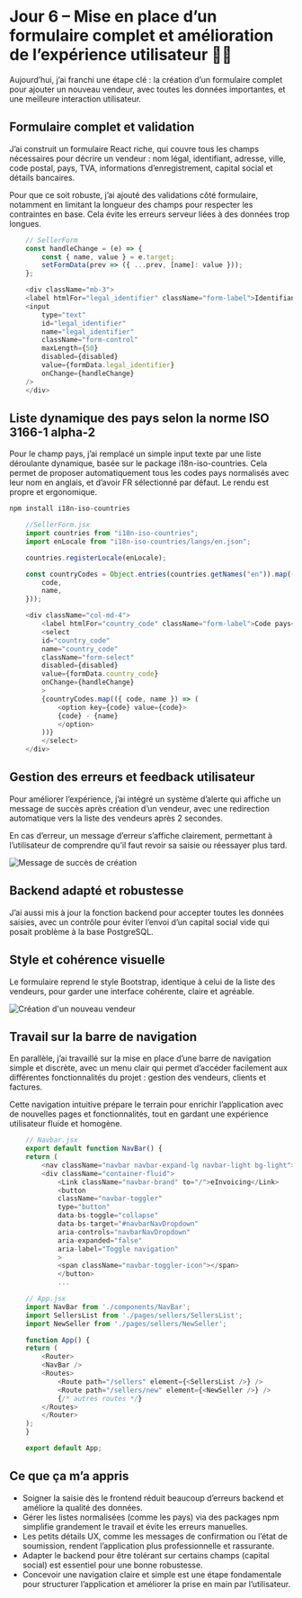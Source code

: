 # Jour 6 – Mise en place d’un formulaire complet et amélioration de l’expérience utilisateur 📝✨

Aujourd’hui, j’ai franchi une étape clé : la création d’un formulaire complet pour ajouter un nouveau vendeur, avec toutes les données importantes, et une meilleure interaction utilisateur.

## Formulaire complet et validation

J’ai construit un formulaire React riche, qui couvre tous les champs nécessaires pour décrire un vendeur : nom légal, identifiant, adresse, ville, code postal, pays, TVA, informations d’enregistrement, capital social et détails bancaires.

Pour que ce soit robuste, j’ai ajouté des validations côté formulaire, notamment en limitant la longueur des champs pour respecter les contraintes en base. Cela évite les erreurs serveur liées à des données trop longues.
```js
    // SellerForm
    const handleChange = (e) => {
        const { name, value } = e.target;
        setFormData(prev => ({ ...prev, [name]: value }));
    };

    <div className="mb-3">
    <label htmlFor="legal_identifier" className="form-label">Identifiant légal</label>
    <input
        type="text"
        id="legal_identifier"
        name="legal_identifier"
        className="form-control"
        maxLength={50}
        disabled={disabled}
        value={formData.legal_identifier}
        onChange={handleChange}
    />
    </div>
```

## Liste dynamique des pays selon la norme ISO 3166-1 alpha-2

Pour le champ pays, j’ai remplacé un simple input texte par une liste déroulante dynamique, basée sur le package i18n-iso-countries. Cela permet de proposer automatiquement tous les codes pays normalisés avec leur nom en anglais, et d’avoir FR sélectionné par défaut. Le rendu est propre et ergonomique.
```bash
npm install i18n-iso-countries
```

```js
    //SellerForm.jsx
    import countries from "i18n-iso-countries";
    import enLocale from "i18n-iso-countries/langs/en.json";

    countries.registerLocale(enLocale);

    const countryCodes = Object.entries(countries.getNames("en")).map(([code, name]) => ({
        code,
        name,
    }));

    <div className="col-md-4">
        <label htmlFor="country_code" className="form-label">Code pays</label>
        <select
        id="country_code"
        name="country_code"
        className="form-select"
        disabled={disabled}
        value={formData.country_code}
        onChange={handleChange}
        >
        {countryCodes.map(({ code, name }) => (
            <option key={code} value={code}>
            {code} - {name}
            </option>
        ))}
        </select>
    </div>    
```

## Gestion des erreurs et feedback utilisateur

Pour améliorer l’expérience, j’ai intégré un système d’alerte qui affiche un message de succès après création d’un vendeur, avec une redirection automatique vers la liste des vendeurs après 2 secondes.

En cas d’erreur, un message d’erreur s’affiche clairement, permettant à l’utilisateur de comprendre qu’il faut revoir sa saisie ou réessayer plus tard.

![Message de succès de création](images/jour6/success.png)

## Backend adapté et robustesse

J’ai aussi mis à jour la fonction backend pour accepter toutes les données saisies, avec un contrôle pour éviter l’envoi d’un capital social vide qui posait problème à la base PostgreSQL.

## Style et cohérence visuelle

Le formulaire reprend le style Bootstrap, identique à celui de la liste des vendeurs, pour garder une interface cohérente, claire et agréable.

![Création d'un nouveau vendeur](images/jour6/NewSeller.png)

## Travail sur la barre de navigation

En parallèle, j’ai travaillé sur la mise en place d’une barre de navigation simple et discrète, avec un menu clair qui permet d’accéder facilement aux différentes fonctionnalités du projet : gestion des vendeurs, clients et factures.

Cette navigation intuitive prépare le terrain pour enrichir l’application avec de nouvelles pages et fonctionnalités, tout en gardant une expérience utilisateur fluide et homogène.

```js
    // Navbar.jsx
    export default function NavBar() {
    return (
        <nav className="navbar navbar-expand-lg navbar-light bg-light">
        <div className="container-fluid">
            <Link className="navbar-brand" to="/">eInvoicing</Link>
            <button
            className="navbar-toggler"
            type="button"
            data-bs-toggle="collapse"
            data-bs-target="#navbarNavDropdown"
            aria-controls="navbarNavDropdown"
            aria-expanded="false"
            aria-label="Toggle navigation"
            >
            <span className="navbar-toggler-icon"></span>
            </button>
            ... 
```        

```js
    // App.jsx
    import NavBar from './components/NavBar';
    import SellersList from './pages/sellers/SellersList';
    import NewSeller from './pages/sellers/NewSeller';

    function App() {
    return (
        <Router>
        <NavBar />
        <Routes>
            <Route path="/sellers" element={<SellersList />} />
            <Route path="/sellers/new" element={<NewSeller />} />
            {/* autres routes */}
        </Routes>
        </Router>
    );
    }

    export default App;
```

## Ce que ça m’a appris

- Soigner la saisie dès le frontend réduit beaucoup d’erreurs backend et améliore la qualité des données.  
- Gérer les listes normalisées (comme les pays) via des packages npm simplifie grandement le travail et évite les erreurs manuelles.  
- Les petits détails UX, comme les messages de confirmation ou l’état de soumission, rendent l’application plus professionnelle et rassurante.  
- Adapter le backend pour être tolérant sur certains champs (capital social) est essentiel pour une bonne robustesse.  
- Concevoir une navigation claire et simple est une étape fondamentale pour structurer l’application et améliorer la prise en main par l’utilisateur.

